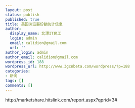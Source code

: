 ```yaml
---
layout: post
status: publish
published: true
title: 美国浏览器份额统计信息
author:
  display_name: 北漂IT民工
  login: admin
  email: calidion@gmail.com
  url: ''
author_login: admin
author_email: calidion@gmail.com
wordpress_id: 188
wordpress_url: http://www.3gcnbeta.com/wordpress/?p=188
categories:
- 新闻
tags: []
comments: []
---
```

<p>http://marketshare.hitslink.com/report.aspx?qprid=3#</p>
